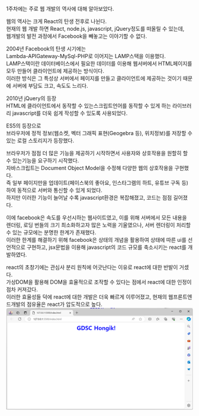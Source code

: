 1주차에는 주로 웹 개발의 역사에 대해 알아보았다.  
  
웹의 역사는 크게 React의 탄생 전후로 나뉜다.  
현재의 웹 개발 하면 React, node.js, javascript, jQuery정도를 떠올릴 수 있는데,  
웹개발의 발전 과정에서 Facebook을 빼놓고는 이야기할 수 없다.  
  
2004년 Facebook의 탄생 시기에는  
Lambda-APIGateway-MySql-PHP로 이어지는 LAMP스택을 이용했다.  
LAMP스택이란 데이터베이스에서 필요한 데이터를 이용해 웹서버에서 HTML페이지를 모두 만들어 클라이언트에 제공하는 방식이다.  
이러한 방식은 그 특성상 서버에서 페이지를 만들고 클라이언트에 제공하는 것이기 때문에 서버에 부담도 크고, 속도도 느리다.  
  
2010년 jQuery의 등장  
HTML에 클라이언트에서 동작할 수 있는스크립트언어를 동작할 수 있게 하는 라이브러리 javascript를 더욱 쉽게 작성할 수 있도록 사용되었다.  
  
ES5의 등장으로  
브라우저에 정적 정보(웹소켓, 벡터 그래픽 표현(Geogebra 등), 위치정보)를 저장할 수 있는 로컬 스토리지가 등장했다.  
  
브라우저가 점점 더 많은 기능을 제공하기 시작하면서 사용자와 상호작용을 원할히 할 수 있는기능을 요구하기 시작했다.  
자바스크립트는 Document Object Model을 수정해 다양한 웹의 상호작용을 구현했다.  
즉 일부 페이지만을 업데이트(페이스북의 좋아요, 인스타그램의 하트, 유튜브 구독 등)하여 동적으로 서버와 통신할 수 있게 되었다.  
하지만 이러한 기능이 늘어날 수록 javascript환경은 복잡해졌고, 코드는 점점 길어졌다.  
  
이에 facebook은 속도를 우선시하는 웹사이트였고, 이를 위해 서버에서 모든 내용을 렌더링, 로딩 번들의 크기 최소화하고자 많은 노력을 기울였으나, 서버 렌더링이 처리할 수 있는 규모에는 분명한 한계가 존재했다.  
이러한 한계를 해결하기 위해 facebook은 상태의 개념을 활용하여 상태에 따른 ui를 선언적으로 구현하고, jsx문법을 이용해 javascript의 코드 규모를 축소시키는 react를 개발하였다.  
  
react의 초창기에는 관심사 분리 원칙에 어긋난다는 이유로 react에 대한 반발이 거셌다.  
가상DOM을 활용해 DOM을 효율적으로 조작할 수 있다는 점에서 react에 대한 인정이 점차 커져갔다.  
이러한 효율성들 덕에 react에 대한 개발은 더욱 빠르게 이루어졌고, 현재의 웹프론트엔드개발의 점유율은 react가 압도적으로 높다.  
![poster](./image.png)
